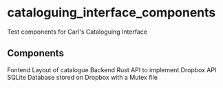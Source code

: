 # cataloguing_interface_components
Test components for Carl's Cataloguing Interface

## Components
Fontend
  Layout of catalogue
Backend
  Rust API to implement Dropbox API
  SQLite Database stored on Dropbox with a Mutex file

